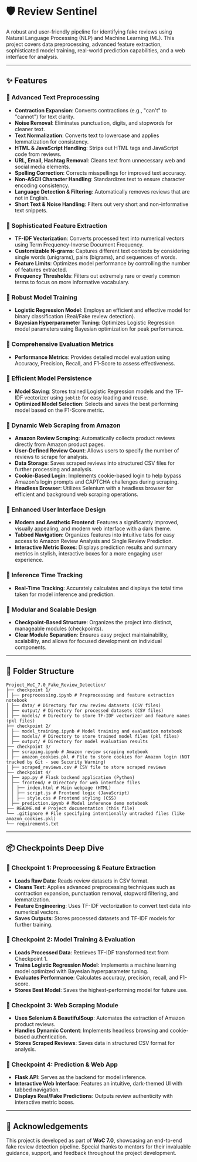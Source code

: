 # 🛡️ Review Sentinel

A robust and user-friendly pipeline for identifying fake reviews using Natural Language Processing (NLP) and Machine Learning (ML). This project covers data preprocessing, advanced feature extraction, sophisticated model training, real-world prediction capabilities, and a web interface for analysis.

---

## ✨ Features

### 🔹 Advanced Text Preprocessing
- **Contraction Expansion**: Converts contractions (e.g., "can't" to "cannot") for text clarity.
- **Noise Removal**: Eliminates punctuation, digits, and stopwords for cleaner text.
- **Text Normalization**: Converts text to lowercase and applies lemmatization for consistency.
- **HTML & JavaScript Handling**: Strips out HTML tags and JavaScript code from reviews.
- **URL, Email, Hashtag Removal**: Cleans text from unnecessary web and social media elements.
- **Spelling Correction**: Corrects misspellings for improved text accuracy.
- **Non-ASCII Character Handling**: Standardizes text to ensure character encoding consistency.
- **Language Detection & Filtering**: Automatically removes reviews that are not in English.
- **Short Text & Noise Handling**: Filters out very short and non-informative text snippets.

### 🔹 Sophisticated Feature Extraction
- **TF-IDF Vectorization**: Converts processed text into numerical vectors using Term Frequency-Inverse Document Frequency.
- **Customizable N-grams**: Captures different text contexts by considering single words (unigrams), pairs (bigrams), and sequences of words.
- **Feature Limits**: Optimizes model performance by controlling the number of features extracted.
- **Frequency Thresholds**: Filters out extremely rare or overly common terms to focus on more informative vocabulary.

### 🔹 Robust Model Training
- **Logistic Regression Model**: Employs an efficient and effective model for binary classification (Real/Fake review detection).
- **Bayesian Hyperparameter Tuning**: Optimizes Logistic Regression model parameters using Bayesian optimization for peak performance.

### 🔹 Comprehensive Evaluation Metrics
- **Performance Metrics**: Provides detailed model evaluation using Accuracy, Precision, Recall, and F1-Score to assess effectiveness.

### 🔹 Efficient Model Persistence
- **Model Saving**: Stores trained Logistic Regression models and the TF-IDF vectorizer using `joblib` for easy loading and reuse.
- **Optimized Model Selection**: Selects and saves the best performing model based on the F1-Score metric.

### 🔹 Dynamic Web Scraping from Amazon
- **Amazon Review Scraping**: Automatically collects product reviews directly from Amazon product pages.
- **User-Defined Review Count**: Allows users to specify the number of reviews to scrape for analysis.
- **Data Storage**: Saves scraped reviews into structured CSV files for further processing and analysis.
- **Cookie-Based Login**: Implements cookie-based login to help bypass Amazon's login prompts and CAPTCHA challenges during scraping.
- **Headless Browser**: Utilizes Selenium with a headless browser for efficient and background web scraping operations.

### 🔹 Enhanced User Interface Design
- **Modern and Aesthetic Frontend**: Features a significantly improved, visually appealing, and modern web interface with a dark theme.
- **Tabbed Navigation**: Organizes features into intuitive tabs for easy access to Amazon Review Analysis and Single Review Prediction.
- **Interactive Metric Boxes**: Displays prediction results and summary metrics in stylish, interactive boxes for a more engaging user experience.

### 🔹 Inference Time Tracking
- **Real-Time Tracking**: Accurately calculates and displays the total time taken for model inference and prediction.

### 🔹 Modular and Scalable Design
- **Checkpoint-Based Structure**: Organizes the project into distinct, manageable modules (checkpoints).
- **Clear Module Separation**: Ensures easy project maintainability, scalability, and allows for focused development on individual components.

---

## 📁 Folder Structure
```
Project_WoC_7.0_Fake_Review_Detection/
├── checkpoint 1/
│ ├── preprocessing.ipynb # Preprocessing and feature extraction notebook
│ ├── data/ # Directory for raw review datasets (CSV files)
│ ├── output/ # Directory for processed datasets (CSV files)
│ ├── models/ # Directory to store TF-IDF vectorizer and feature names (pkl files)
├── checkpoint 2/
│ ├── model_training.ipynb # Model training and evaluation notebook
│ ├── models/ # Directory to store trained model files (pkl files)
│ ├── output/ # Directory for model evaluation results
├── checkpoint 3/
│ ├── scraping.ipynb # Amazon review scraping notebook
│ ├── amazon_cookies.pkl # File to store cookies for Amazon login (NOT tracked by Git - see Security Warning)
│ ├── scraped_reviews.csv # CSV file to store scraped reviews
├── checkpoint 4/
│ ├── app.py # Flask backend application (Python)
│ ├── frontend/ # Directory for web interface files
│ │ ├── index.html # Main webpage (HTML)
│ │ ├── script.js # Frontend logic (JavaScript)
│ │ ├── style.css # Frontend styling (CSS)
│ ├── prediction.ipynb # Model inference demo notebook
├── README.md # Project documentation (this file)
└── .gitignore # File specifying intentionally untracked files (like amazon_cookies.pkl)
└── requirements.txt
```
---

## 📦 Checkpoints Deep Dive

### 📌 Checkpoint 1: Preprocessing & Feature Extraction

- **Loads Raw Data**: Reads review datasets in CSV format.
- **Cleans Text**: Applies advanced preprocessing techniques such as contraction expansion, punctuation removal, stopword filtering, and lemmatization.
- **Feature Engineering**: Uses TF-IDF vectorization to convert text data into numerical vectors.
- **Saves Outputs**: Stores processed datasets and TF-IDF models for further training.

### 📌 Checkpoint 2: Model Training & Evaluation

- **Loads Processed Data**: Retrieves TF-IDF transformed text from Checkpoint 1.
- **Trains Logistic Regression Model**: Implements a machine learning model optimized with Bayesian hyperparameter tuning.
- **Evaluates Performance**: Calculates accuracy, precision, recall, and F1-score.
- **Stores Best Model**: Saves the highest-performing model for future use.

### 📌 Checkpoint 3: Web Scraping Module

- **Uses Selenium & BeautifulSoup**: Automates the extraction of Amazon product reviews.
- **Handles Dynamic Content**: Implements headless browsing and cookie-based authentication.
- **Stores Scraped Reviews**: Saves data in structured CSV format for analysis.

### 📌 Checkpoint 4: Prediction & Web App

- **Flask API**: Serves as the backend for model inference.
- **Interactive Web Interface**: Features an intuitive, dark-themed UI with tabbed navigation.
- **Displays Real/Fake Predictions**: Outputs review authenticity with interactive metric boxes.

---

## 🌟 Acknowledgements

This project is developed as part of **WoC 7.0**, showcasing an end-to-end fake review detection pipeline. Special thanks to mentors for their invaluable guidance, support, and feedback throughout the project development.